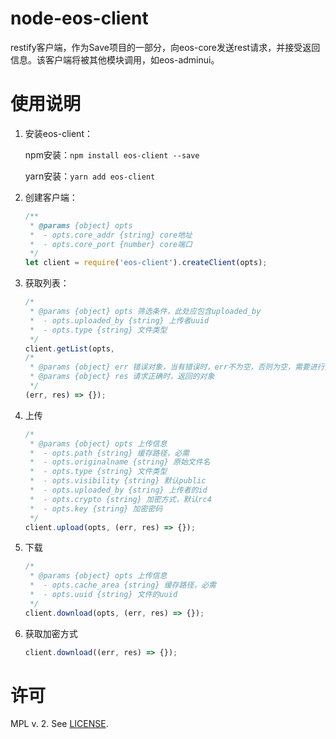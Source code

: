# node-eos-client
restify客户端，作为Save项目的一部分，向eos-core发送rest请求，并接受返回信息。该客户端将被其他模块调用，如eos-adminui。

# 使用说明
1. 安装eos-client：
      
      npm安装：`npm install eos-client --save`

      yarn安装：`yarn add eos-client`

2. 创建客户端：

    ```js
    /**
     * @params {object} opts
     *  - opts.core_addr {string} core地址
     *  - opts.core_port {number} core端口
     */
    let client = require('eos-client').createClient(opts);
    ```

3. 获取列表：
    
    ```js
    /*
     * @params {object} opts 筛选条件，此处应包含uploaded_by
     *  - opts.uploaded_by {string} 上传者uuid 
     *  - opts.type {string} 文件类型
     */
    client.getList(opts, 
    /*
     * @params {object} err 错误对象，当有错误时，err不为空，否则为空，需要进行处理
     * @params {object} res 请求正确时，返回的对象
     */
    (err, res) => {});
    ```

4. 上传
    
    ```js
    /*
     * @params {object} opts 上传信息
     *  - opts.path {string} 缓存路径，必需
     *  - opts.originalname {string} 原始文件名
     *  - opts.type {string} 文件类型
     *  - opts.visibility {string} 默认public
     *  - opts.uploaded_by {string} 上传者的id
     *  - opts.crypto {string} 加密方式，默认rc4
     *  - opts.key {string} 加密密码
     */
    client.upload(opts, (err, res) => {});
    ```

5. 下载
    
    ```js
    /*
     * @params {object} opts 上传信息
     *  - opts.cache_area {string} 缓存路径，必需
     *  - opts.uuid {string} 文件的uuid
     */
    client.download(opts, (err, res) => {});
    ```

6. 获取加密方式

    ```js
    client.download((err, res) => {});
    ```

# 许可
MPL v. 2. See [LICENSE](./LICENSE).
